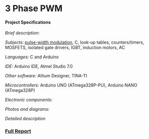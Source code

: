 # 3 Phase PWM

#### Project Specifications

*Brief description:*  

*Subjects:*  [pulse-width modulation](http://www.8051projects.net/wiki/Pulse_Width_Modulation), C, look-up tables, counters/timers, MOSFETS, isolated gate drivers, IGBT, induction motors, AC

*Languages:* C and Arduino

*IDE:* Arduino IDE, Atmel Studio 7.0

*Other software:* Altium Designer, TINA-TI

*Microcontrollers:* Arduino UNO (ATmega328P-PU), Arduino NANO (ATmega328P)

*Electronic components:* 

*Photos and diagrams:* 

*Detailed description*</br>

### [Full Report]()






